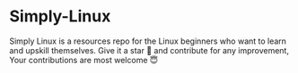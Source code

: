 # Simply-Linux
Simply Linux is a resources repo for the Linux beginners who want to learn and upskill themselves. Give it a star 🌟 and contribute for any improvement, Your contributions are most welcome 😇 
